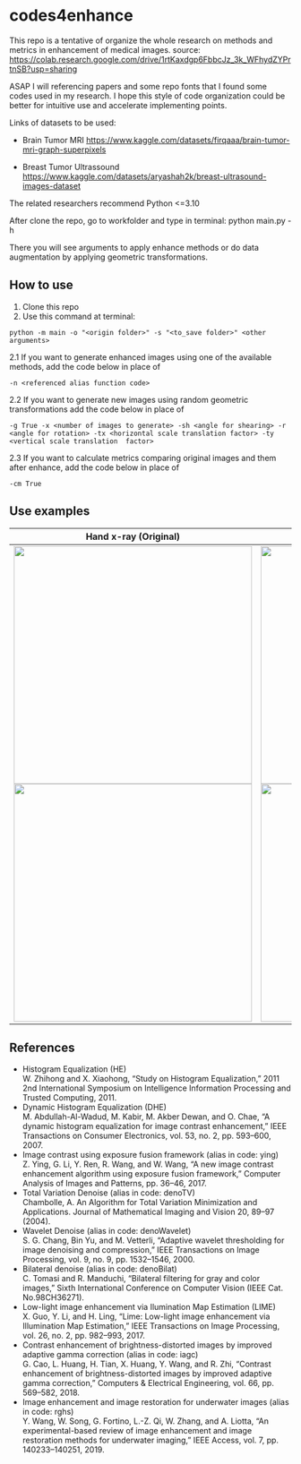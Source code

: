 # codes4enhance

This repo is a tentative of organize the whole research on methods and metrics in enhancement of medical images. source: https://colab.research.google.com/drive/1rtKaxdgp6FbbcJz_3k_WFhydZYPrtnSB?usp=sharing

ASAP I will referencing papers and some repo fonts that I found some codes used in my research. I hope this style of code organization could be better for intuitive use and accelerate implementing points.

Links of datasets to be used:

- Brain Tumor MRI
https://www.kaggle.com/datasets/firqaaa/brain-tumor-mri-graph-superpixels

- Breast Tumor Ultrassound
https://www.kaggle.com/datasets/aryashah2k/breast-ultrasound-images-dataset

The related researchers recommend Python <=3.10

After clone the repo, go to workfolder and type in terminal:
python main.py -h

There you will see arguments to apply enhance methods or do data augmentation by applying geometric transformations.

## How to use

 1. Clone this repo
 2. Use this command at terminal:
 ```
 python -m main -o "<origin folder>" -s "<to_save folder>" <other arguments>
 ```
   2.1 If you want to generate enhanced images using one of the available methods, add  the code below in place of <other arguments>   
 ``` 
 -n <referenced alias function code> 
 ```
   2.2 If you want to generate new images using random geometric transformations add  the code below in place of <other arguments>    
 ``` 
 -g True -x <number of images to generate> -sh <angle for shearing> -r <angle for rotation> -tx <horizontal scale translation factor> -ty <vertical scale translation  factor>
 ```
   2.3 If you want to calculate metrics comparing original images and them after enhance, add the code below in place of <other arguments>   
 ``` 
 -cm True 
 ```

## Use examples

Hand x-ray (Original)             |  Histogram Equalization (he)
:-------------------------:|:-------------------------:
<img src="image1.png" width="425"/> <img src="image2.png" width="425"/>   |  <img src="image1.png" width="425"/> <img src="image2.png" width="425"/> 


## References
 - Histogram Equalization (HE)  
  W. Zhihong and X. Xiaohong, “Study on Histogram Equalization,” 2011 2nd International Symposium on Intelligence Information Processing and Trusted Computing, 2011. 
 - Dynamic Histogram Equalization (DHE)  
  M. Abdullah-Al-Wadud, M. Kabir, M. Akber Dewan, and O. Chae, “A dynamic histogram equalization for image contrast enhancement,” IEEE Transactions on Consumer Electronics, vol. 53, no. 2, pp. 593–600, 2007. 
 - Image contrast using exposure fusion framework (alias in code: ying)  
  Z. Ying, G. Li, Y. Ren, R. Wang, and W. Wang, “A new image contrast enhancement algorithm using exposure fusion framework,” Computer Analysis of Images and Patterns, pp. 36–46, 2017. 
 - Total Variation Denoise (alias in code: denoTV)  
  Chambolle, A. An Algorithm for Total Variation Minimization and Applications. Journal of Mathematical Imaging and Vision 20, 89–97 (2004).
 - Wavelet Denoise (alias in code: denoWavelet)  
  S. G. Chang, Bin Yu, and M. Vetterli, “Adaptive wavelet thresholding for image denoising and compression,” IEEE Transactions on Image Processing, vol. 9, no. 9, pp. 1532–1546, 2000.
 - Bilateral denoise (alias in code: denoBilat)  
  C. Tomasi and R. Manduchi, “Bilateral filtering for gray and color images,” Sixth International Conference on Computer Vision (IEEE Cat. No.98CH36271). 
 - Low-light image enhancement via Ilumination Map Estimation (LIME)  
  X. Guo, Y. Li, and H. Ling, “Lime: Low-light image enhancement via Illumination Map Estimation,” IEEE Transactions on Image Processing, vol. 26, no. 2, pp. 982–993, 2017. 
 - Contrast enhancement of brightness-distorted images by improved adaptive gamma correction (alias in code: iagc)  
  G. Cao, L. Huang, H. Tian, X. Huang, Y. Wang, and R. Zhi, “Contrast enhancement of brightness-distorted images by improved adaptive gamma correction,” Computers &amp; Electrical Engineering, vol. 66, pp. 569–582, 2018. 
 - Image enhancement and image restoration for underwater images (alias in code: rghs)  
  Y. Wang, W. Song, G. Fortino, L.-Z. Qi, W. Zhang, and A. Liotta, “An experimental-based review of image enhancement and image restoration methods for underwater imaging,” IEEE Access, vol. 7, pp. 140233–140251, 2019. 
